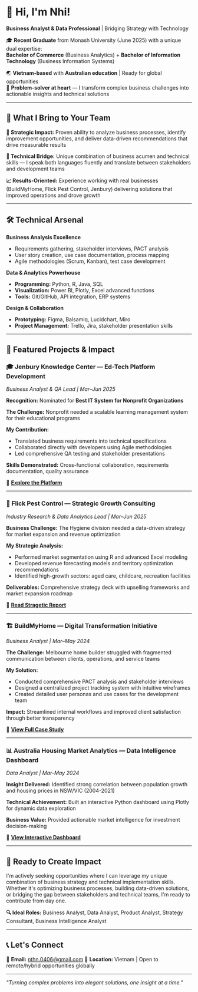 # 👋 Hi, I'm Nhi!

**Business Analyst & Data Professional** | Bridging Strategy with Technology

🎓 **Recent Graduate** from Monash University (June 2025) with a unique dual expertise:  
**Bachelor of Commerce** (Business Analytics) + **Bachelor of Information Technology** (Business Information Systems)

🌏 **Vietnam-based** with **Australian education** | Ready for global opportunities  
🧠 **Problem-solver at heart** — I transform complex business challenges into actionable insights and technical solutions

---

## 💼 What I Bring to Your Team

**🎯 Strategic Impact:** Proven ability to analyze business processes, identify improvement opportunities, and deliver data-driven recommendations that drive measurable results

**🔗 Technical Bridge:** Unique combination of business acumen and technical skills — I speak both languages fluently and translate between stakeholders and development teams

**📈 Results-Oriented:** Experience working with real businesses (BuildMyHome, Flick Pest Control, Jenbury) delivering solutions that improved operations and drove growth

---

## 🛠️ Technical Arsenal

**Business Analysis Excellence**  
- Requirements gathering, stakeholder interviews, PACT analysis  
- User story creation, use case documentation, process mapping  
- Agile methodologies (Scrum, Kanban), test case development  

**Data & Analytics Powerhouse**  
- **Programming:** Python, R, Java, SQL  
- **Visualization:** Power BI, Plotly, Excel advanced functions  
- **Tools:** Git/GitHub, API integration, ERP systems  

**Design & Collaboration**  
- **Prototyping:** Figma, Balsamiq, Lucidchart, Miro  
- **Project Management:** Trello, Jira, stakeholder presentation skills  

---

## 🚀 Featured Projects & Impact

### 🎓 **Jenbury Knowledge Center** — Ed-Tech Platform Development
*Business Analyst & QA Lead | Mar–Jun 2025*

**Recognition:** Nominated for **Best IT System for Nonprofit Organizations**

**The Challenge:** Nonprofit needed a scalable learning management system for their educational programs

**My Contribution:**  
- Translated business requirements into technical specifications  
- Collaborated directly with developers using Agile methodologies  
- Led comprehensive QA testing and stakeholder presentations  

**Skills Demonstrated:** Cross-functional collaboration, requirements documentation, quality assurance

🔗 **[Explore the Platform](h)**

---

### 🧼 **Flick Pest Control** — Strategic Growth Consulting
*Industry Research & Data Analytics Lead | Mar–Jun 2025*

**Business Challenge:** The Hygiene division needed a data-driven strategy for market expansion and revenue optimization

**My Strategic Analysis:**  
- Performed market segmentation using R and advanced Excel modeling  
- Developed revenue forecasting models and territory optimization recommendations  
- Identified high-growth sectors: aged care, childcare, recreation facilities  

**Deliverables:** Comprehensive strategy deck with upselling frameworks and market expansion roadmap

🔗 **[Read Stragetic Report](https://nn-projects.github.io/flick-strategy-project/)**

---

### 🏗️ **BuildMyHome** — Digital Transformation Initiative
*Business Analyst | Mar–May 2024*

**The Challenge:** Melbourne home builder struggled with fragmented communication between clients, operations, and service teams

**My Solution:**  
- Conducted comprehensive PACT analysis and stakeholder interviews  
- Designed a centralized project tracking system with intuitive wireframes  
- Created detailed user personas and use cases for the development team  

**Impact:** Streamlined internal workflows and improved client satisfaction through better transparency

🔗 **[View Full Case Study]()**

---


### 📊 **Australia Housing Market Analytics** — Data Intelligence Dashboard
*Data Analyst | Mar-May 2024*

**Insight Delivered:** Identified strong correlation between population growth and housing prices in NSW/VIC (2004-2021)

**Technical Achievement:** Built an interactive Python dashboard using Plotly for dynamic data exploration

**Business Value:** Provided actionable market intelligence for investment decision-making

🔗 **[View Interactive Dashboard]()**

---



## 🎯 Ready to Create Impact

I'm actively seeking opportunities where I can leverage my unique combination of business strategy and technical implementation skills. Whether it's optimizing business processes, building data-driven solutions, or bridging the gap between stakeholders and technical teams, I'm ready to contribute from day one.

**🔍 Ideal Roles:** Business Analyst, Data Analyst, Product Analyst, Strategy Consultant, Business Intelligence Analyst

---

## 📞 Let's Connect

📧 **Email:** nthn.0406@gmail.com 
📍 **Location:** Vietnam | Open to remote/hybrid opportunities globally

---

*"Turning complex problems into elegant solutions, one insight at a time."*
